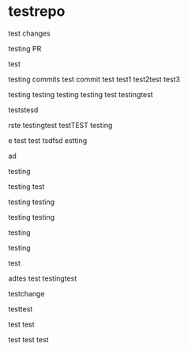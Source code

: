 # testrepo

test changes

testing PR

test



testing commits
test commit
test
test1
test2test
test3

testing
testing
testing
testing
test
testingtest

teststesd

rste
testingtest
testTEST
testing

e
test
test
tsdfsd
estting

ad

testing

testing
test

testing
testing

testing
testing

testing

testing


test

adtes
test
testingtest

testchange

testtest

test
test

test
test
test

